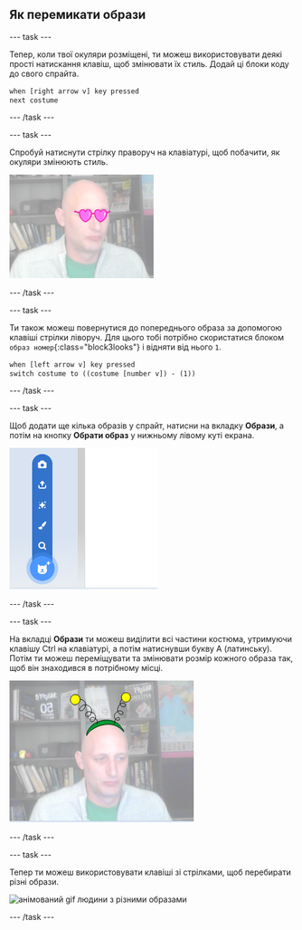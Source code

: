 ## Як перемикати образи

--- task ---

Тепер, коли твої окуляри розміщені, ти можеш використовувати деякі прості натискання клавіш, щоб змінювати їх стиль. Додай ці блоки коду до свого спрайта.

```blocks3
when [right arrow v] key pressed
next costume
```

--- /task ---

--- task ---

Спробуй натиснути стрілку праворуч на клавіатурі, щоб побачити, як окуляри змінюють стиль.

![зображення людини в окулярах у формі серця](images/heart-glasses.png)

--- /task ---

--- task ---

Ти також можеш повернутися до попереднього образа за допомогою клавіші стрілки ліворуч. Для цього тобі потрібно скористатися блоком `образ номер`{:class="block3looks"} і відняти від нього `1`.

```blocks3
when [left arrow v] key pressed
switch costume to ((costume [number v]) - (1))
```

--- /task ---

--- task ---

Щоб додати ще кілька образів у спрайт, натисни на вкладку **Образи**, а потім на кнопку **Обрати образ** у нижньому лівому куті екрана.

![зображення, що показує кнопку "Обрати образ" із відкритим меню](images/choose-costume.png)

--- /task ---

--- task ---

На вкладці **Образи** ти можеш виділити всі частини костюма, утримуючи клавішу Ctrl на клавіатурі, а потім натиснувши букву A (латинську). Потім ти можеш переміщувати та змінювати розмір кожного образа так, щоб він знаходився в потрібному місці.

![зображення людини з антеною прибульця на голові](images/alien-antenna.png)

--- /task ---

--- task ---

Тепер ти можеш використовувати клавіші зі стрілками, щоб перебирати різні образи.

![анімований gif людини з різними образами](images/costumes.gif)

--- /task ---


